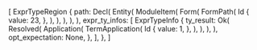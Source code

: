 [
    ExprTypeRegion {
        path: Decl(
            Entity(
                ModuleItem(
                    Form(
                        FormPath(
                            Id {
                                value: 23,
                            },
                        ),
                    ),
                ),
            ),
        ),
        expr_ty_infos: [
            ExprTypeInfo {
                ty_result: Ok(
                    Resolved(
                        Application(
                            TermApplication(
                                Id {
                                    value: 1,
                                },
                            ),
                        ),
                    ),
                ),
                opt_expectation: None,
            },
        ],
    },
]